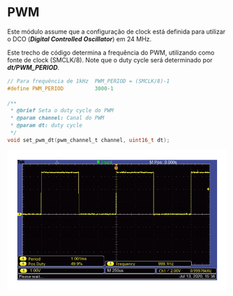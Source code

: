 # PWM

Este módulo assume que a configuração de clock está definida para utilizar o DCO (***Digital Controlled Oscillator***) em 24 MHz.



Este trecho de código determina a frequência do PWM, utilizando como fonte de clock (SMCLK/8). Note que o duty cycle será determinado por ***dt/PWM_PERIOD***.

```C
// Para frequência de 1kHz	PWM_PERIOD = (SMCLK/8)-1
#define PWM_PERIOD			3000-1

/**
 * @brief Seta o duty cycle do PWM
 * @param channel: Canal do PWM
 * @param dt: duty cycle
 */
void set_pwm_dt(pwm_channel_t channel, uint16_t dt);
```

<img src="TEK0000.JPG" alt="TEK0000" style="zoom: 67%;" />
